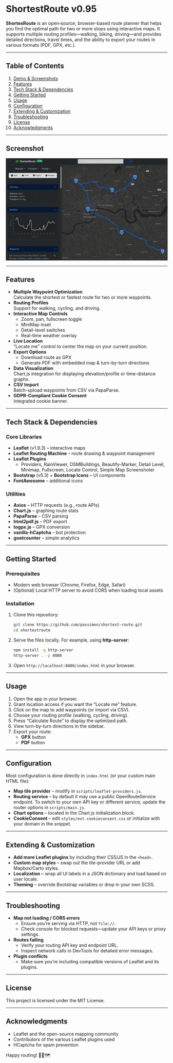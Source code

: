 # ShortestRoute v0.95

**ShortesRoute** is an open‐source, browser-based route planner that helps you find the optimal path for two or more stops using interactive maps. It supports multiple routing profiles—walking, biking, driving—and provides detailed directions, travel times, and the ability to export your routes in various formats (PDF, GPX, etc.).

---

## Table of Contents

1. [Demo & Screenshots](#demo--screenshots)  
2. [Features](#features)  
3. [Tech Stack & Dependencies](#tech-stack--dependencies)  
4. [Getting Started](#getting-started)  
5. [Usage](#usage)  
6. [Configuration](#configuration)  
7. [Extending & Customization](#extending--customization)  
8. [Troubleshooting](#troubleshooting)  
9. [License](#license)  
10. [Acknowledgments](#acknowledgments)  

---

## Screenshot

![Screenshot of ShortestRoute](./1234.png)

---

## Features

- **Multiple Waypoint Optimization**  
  Calculate the shortest or fastest route for two or more waypoints.
- **Routing Profiles**  
  Support for walking, cycling, and driving.
- **Interactive Map Controls**  
  - Zoom, pan, fullscreen toggle  
  - MiniMap inset  
  - Detail-level switches  
  - Real-time weather overlay
- **Live Location**  
  “Locate me” control to center the map on your current position.
- **Export Options**  
  - Download route as GPX  
  - Generate PDF with embedded map & turn-by-turn directions  
- **Data Visualization**  
  Chart.js integration for displaying elevation/profile or time-distance graphs.
- **CSV Import**  
  Batch-upload waypoints from CSV via PapaParse.
- **GDPR-Compliant Cookie Consent**  
  Integrated cookie banner.

---

## Tech Stack & Dependencies

### Core Libraries

- **Leaflet** (v1.9.3) – interactive maps  
- **Leaflet Routing Machine** – route drawing & waypoint management  
- **Leaflet Plugins**  
  - Providers, RainViewer, OSMBuildings, Beautify-Marker, Detail Level, Minimap, Fullscreen, Locate Control, Simple Map Screenshoter
- **Bootstrap** (v5.3) + **Bootstrap Icons** – UI components  
- **FontAwesome** – additional icons  

### Utilities

- **Axios** – HTTP requests (e.g., route APIs)  
- **Chart.js** – graphing route stats  
- **PapaParse** – CSV parsing  
- **html2pdf.js** – PDF export  
- **togpx.js** – GPX conversion  
- **vanilla-hCaptcha** – bot protection  
- **goatcounter** – simple analytics  

---

## Getting Started

### Prerequisites

- Modern web browser (Chrome, Firefox, Edge, Safari)  
- (Optional) Local HTTP server to avoid CORS when loading local assets  

### Installation

1. Clone this repository:  
   ```bash
   git clone https://github.com/passimon/shortest-route.git
   cd shortestroute
   ```
2. Serve the files locally. For example, using **http-server**:  
   ```bash
   npm install -g http-server
   http-server . -p 8080
   ```
3. Open `http://localhost:8080/index.html` in your browser.

---

## Usage

1. Open the app in your browser.  
2. Grant location access if you want the “Locate me” feature.  
3. Click on the map to add waypoints (or import via CSV).  
4. Choose your routing profile (walking, cycling, driving).  
5. Press “Calculate Route” to display the optimized path.  
6. View turn-by-turn directions in the sidebar.  
7. Export your route:  
   - **GPX** button  
   - **PDF** button  

---

## Configuration

Most configuration is done directly in `index.html` (or your custom main HTML file):

- **Map tile provider** – modify in `scripts/leaflet-providers.js`.  
- **Routing service** – by default it may use a public OpenRouteService endpoint. To switch to your own API key or different service, update the router options in `scripts/main.js`.  
- **Chart options** – located in the Chart.js initialization block.  
- **CookieConsent** – edit `styles/ext.cookieconsent.css` or initialize with your domain in the snippet.

---

## Extending & Customization

- **Add more Leaflet plugins** by including their CSS/JS in the `<head>`.  
- **Custom map styles** – swap out the tile-provider URL or add Mapbox/Carto styles.  
- **Localization** – wrap all UI labels in a JSON dictionary and load based on user locale.  
- **Theming** – override Bootstrap variables or drop in your own SCSS.  

---

## Troubleshooting

- **Map not loading / CORS errors**  
  - Ensure you’re serving via HTTP, not `file://`.  
  - Check console for blocked requests—update your API keys or proxy settings.
- **Routes failing**  
  - Verify your routing API key and endpoint URL.  
  - Inspect network calls in DevTools for detailed error messages.
- **Plugin conflicts**  
  - Make sure you’re including compatible versions of Leaflet and its plugins.

---

## License

This project is licensed under the MIT License.

---

## Acknowledgments

- Leaflet and the open-source mapping community  
- Contributors of the various Leaflet plugins used  
- HCaptcha for spam prevention  

Happy routing! 🚴‍♂️🗺️
